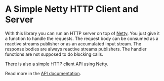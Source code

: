 # A Simple Netty HTTP Client and Server

With this library you can run an HTTP server on top of
[Netty](https://netty.io). You just give it a function to handle the requests. The request body can be consumed as a reactive streams publisher or as an accumulated input stream. The response bodies are always reactive streams publishers. The handler functions are not supposed to do blocking calls.

There is also a simple HTTP client API using Netty.

Read more in the [API documentation](https://www.javadoc.io/doc/net.pincette/pincette-netty-http).